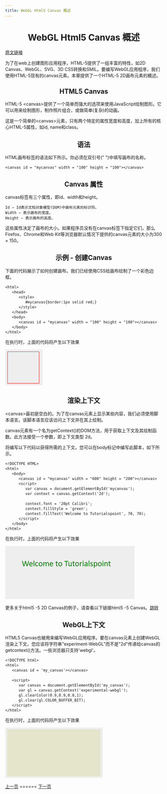 ```yaml
---
title: WebGL Html5 Canvas 概述
---
```

<h1 align="center">WebGL Html5 Canvas 概述</h1>

[原文链接](https://www.tutorialspoint.com/webgl/html5_canvas_overview.htm)

为了在web上创建图形应用程序，HTML-5提供了一组丰富的特性，如2D Canvas、WebGL、SVG、3D CSS转换和SMIL。要编写WebGL应用程序，我们使用HTML-5现有的canvas元素。本章提供了一个HTML-5 2D画布元素的概述。

<h2 align="center">HTML5 Canvas</h2>

HTML-5 \<canvas\>提供了一个简单而强大的选项来使用JavaScript绘制图形。它可以用来绘制图形，制作照片组合，或做简单(复杂)的动画。

这是一个简单的\<canvas\>元素，只有两个特定的属性宽度和高度，加上所有的核心HTML-5属性，如id, name和class。

<h2 align="center">语法</h2>

HTML画布标签的语法如下所示。你必须在双引号(" ")中填写画布的名称。

```
<canvas id = "mycanvas" width = "100" height = "100"></canvas>
```

<h2 align="center">Canvas 属性</h2>

canvas标签有三个属性，即id、width和height。

    Id − Id表示文档对象模型(DOM)中画布元素的标识符。
    Width − 表示画布的宽度。
    Height − 表示画布的高度。

这些属性决定了画布的大小。如果程序员没有在canvas标签下指定它们，那么Firefox、Chrome和Web Kit等浏览器默认情况下提供的canvas元素的大小为300 × 150。

<h2 align="center">示例 - 创建Canvas</h2>

下面的代码展示了如何创建画布。我们已经使用CSS给画布绘制了一个彩色边框。

```
<html>
   <head>
      <style>
         #mycanvas{border:1px solid red;}
      </style>
   </head>
   <body>
      <canvas id = "mycanvas" width = "100" height = "100"></canvas>
   </body>
</html>
```

在执行时，上面的代码将产生以下效果

![](./img/canvas_0.png)

<h2 align="center">渲染上下文</h2>

\<canvas\>最初是空白的。为了在canvas元素上显示某些内容，我们必须使用脚本语言。该脚本语言应该访问上下文并在其上绘制。

canvas元素有一个名为getContext()的DOM方法，用于获取上下文及其绘制函数。此方法接受一个参数，即上下文类型 2d。

将编写以下代码以获得所需的上下文。您可以在body标记中编写此脚本，如下所示。

```
<!DOCTYPE HTML>
<html>
   <body>
      <canvas id = "mycanvas" width = "600" height = "200"></canvas>
      <script>
         var canvas = document.getElementById('mycanvas');
         var context = canvas.getContext('2d');
			
         context.font = '20pt Calibri';
         context.fillStyle = 'green';
         context.fillText('Welcome to Tutorialspoint', 70, 70);
      </script>
   </body>
</html>
```
在执行时，上面的代码将产生以下效果

![](./img/canvas_1.png)

更多关于html5 -5 2D Canvas的例子，请查看以下链接html5 -5 Canvas。[跳转](https://www.tutorialspoint.com/html5/html5_canvas.htm)


<h2 align="center">WebGL上下文</h2>

HTML5 Canvas也被用来编写WebGL应用程序。要在canvas元素上创建WebGL渲染上下文，您应该将字符串"experiment-WebGL"而不是"2d"传递给canvas的getcontext()方法。一些浏览器只支持'webgl'。

```
<!DOCTYPE html>
<html>
   <canvas id = 'my_canvas'></canvas>
	
   <script>
      var canvas = document.getElementById('my_canvas');
      var gl = canvas.getContext('experimental-webgl');
      gl.clearColor(0.9,0.9,0.8,1);
      gl.clear(gl.COLOR_BUFFER_BIT);
   </script>
</html>
```
在执行时，上面的代码将产生以下效果

![](./img/canvas_2.png)

[上一页](./webgl-introduction.md) ====== [下一页](./webgl-basics.md)